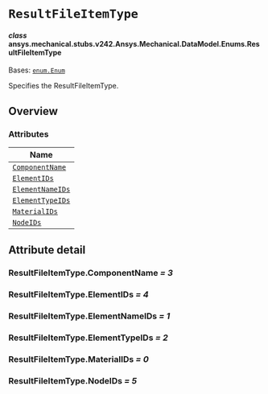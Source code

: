 # `ResultFileItemType`

<a id="ansys.mechanical.stubs.v242.Ansys.Mechanical.DataModel.Enums.ResultFileItemType"></a>

#### *class* ansys.mechanical.stubs.v242.Ansys.Mechanical.DataModel.Enums.ResultFileItemType

Bases: [`enum.Enum`](https://docs.python.org/3/library/enum.html#enum.Enum)

Specifies the ResultFileItemType.

<!-- !! processed by numpydoc !! -->

<a id="overview"></a>

## Overview

### Attributes

| Name |
| ---------------------------------------------------------------------------------------------------------------------------------- |
| [`ComponentName`](#ResultFileItemType.ComponentName) |
| [`ElementIDs`](#ResultFileItemType.ElementIDs) |
| [`ElementNameIDs`](#ResultFileItemType.ElementNameIDs) |
| [`ElementTypeIDs`](#ResultFileItemType.ElementTypeIDs) |
| [`MaterialIDs`](#ResultFileItemType.MaterialIDs) |
| [`NodeIDs`](#ResultFileItemType.NodeIDs) |

<a id="attribute-detail"></a>

## Attribute detail

<a id="ResultFileItemType.ComponentName"></a>

### ResultFileItemType.ComponentName *= 3*

<a id="ResultFileItemType.ElementIDs"></a>

### ResultFileItemType.ElementIDs *= 4*

<a id="ResultFileItemType.ElementNameIDs"></a>

### ResultFileItemType.ElementNameIDs *= 1*

<a id="ResultFileItemType.ElementTypeIDs"></a>

### ResultFileItemType.ElementTypeIDs *= 2*

<a id="ResultFileItemType.MaterialIDs"></a>

### ResultFileItemType.MaterialIDs *= 0*

<a id="ResultFileItemType.NodeIDs"></a>

### ResultFileItemType.NodeIDs *= 5*


